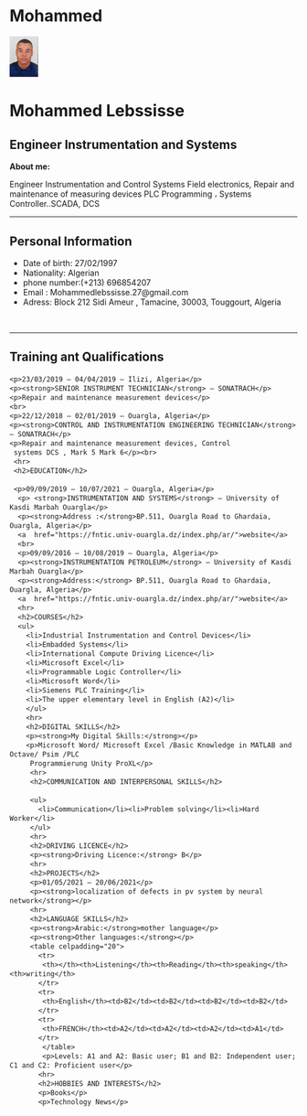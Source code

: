 # Mohammed
<!DOCTYPE html>
<html>
  <head>
    <title> MOHAMMED LEBSSISSE</title>
  </head>
  <body>
    <img src="logo.jpg" alt="logo"width="10%">
    <br>
    <h1>Mohammed Lebssisse</h1>
    <h2>Engineer Instrumentation and Systems</h2>
    <p><strong>About me:</strong><p>
    <p>Engineer Instrumentation and Control Systems Field electronics, Repair and maintenance of measuring devices PLC
       Programming ، Systems Controller..SCADA, DCS</p>
       <hr>
    <h2>Personal Information</h2>
    <ul>
      <li>Date of birth: 27/02/1997</li>
      <li>Nationality: Algerian</li>
      <li>phone number:(+213) 696854207</li>
      <li>Email : Mohammedlebssisse.27@gmail.com</li>
      <li>Adress: Block 212 Sidi Ameur , Tamacine, 30003, Touggourt, Algeria</li>
    </ul>
    <br>
    <hr>
    <h2>Training ant Qualifications</h2>

    <p>23/03/2019 – 04/04/2019 – Ilizi, Algeria</p>
    <p><strong>SENIOR INSTRUMENT TECHNICIAN</strong> – SONATRACH</p>
    <p>Repair and maintenance measurement devices</p>
    <br>
    <p>22/12/2018 – 02/01/2019 – Ouargla, Algeria</p>
    <p><strong>CONTROL AND INSTRUMENTATION ENGINEERING TECHNICIAN</strong> – SONATRACH</p>
    <p>Repair and maintenance measurement devices, Control
     systems DCS , Mark 5 Mark 6</p><br>
     <hr>
     <h2>EDUCATION</h2>

     <p>09/09/2019 – 10/07/2021 – Ouargla, Algeria</p>
      <p> <strong>INSTRUMENTATION AND SYSTEMS</strong> – University of Kasdi Marbah Ouargla</p>
      <p><strong>Address :</strong>BP.511, Ouargla Road to Ghardaia, Ouargla, Algeria</p>
      <a  href="https://fntic.univ-ouargla.dz/index.php/ar/">website</a>
      <br>
      <p>09/09/2016 – 10/08/2019 – Ouargla, Algeria</p>
      <p><strong>INSTRUMENTATION PETROLEUM</strong> – University of Kasdi Marbah Ouargla</p>
      <p><strong>Address:</strong> BP.511, Ouargla Road to Ghardaia, Ouargla, Algeria</p>
      <a  href="https://fntic.univ-ouargla.dz/index.php/ar/">website</a>
      <hr>
      <h2>COURSES</h2>
      <ul>
        <li>Industrial Instrumentation and Control Devices</li>
        <li>Embadded Systems</li>
        <li>International Compute Driving Licence</li>
        <li>Microsoft Excel</li>
        <li>Programmable Logic Controller</li>
        <li>Microsoft Word</li>
        <li>Siemens PLC Training</li>
        <li>The upper elementary level in English (A2)</li>
        </ul>
        <hr>
        <h2>DIGITAL SKILLS</h2>
        <p><strong>My Digital Skills:</strong></p>
        <p>Microsoft Word/ Microsoft Excel /Basic Knowledge in MATLAB and Octave/ Psim /PLC
         Programmierung Unity ProXL</p>
         <hr>
         <h2>COMMUNICATION AND INTERPERSONAL SKILLS</h2>

         <ul>
           <li>Communication</li><li>Problem solving</li><li>Hard Worker</li>
         </ul>
         <hr>
         <h2>DRIVING LICENCE</h2>
         <p><strong>Driving Licence:</strong> B</p>
         <hr>
         <h2>PROJECTS</h2>
         <p>01/05/2021 – 20/06/2021</p>
         <p><strong>localization of defects in pv system by neural network</strong></p>
         <hr>
         <h2>LANGUAGE SKILLS</h2>
         <p><strong>Arabic:</strong>mother language</p>
         <p><strong>Other languages:</strong></p>
         <table celpadding="20">
           <tr>
            <th></th><th>Listening</th><th>Reading</th><th>speaking</th><th>writing</th>
           </tr>
           <tr>
            <th>English</th><td>B2</td><td>B2</td><td>B2</td><td>B2</td>
           </tr>
           <tr>
            <th>FRENCH</th><td>A2</td><td>A2</td><td>A2</td><td>A1</td>
           </tr>
            </table>
            <p>Levels: A1 and A2: Basic user; B1 and B2: Independent user; C1 and C2: Proficient user</p>
           <hr>
           <h2>HOBBIES AND INTERESTS</h2>
           <p>Books</p>
           <p>Technology News</p>





  </body>
</html>
